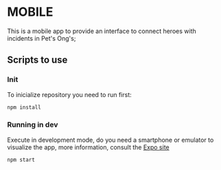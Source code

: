 # MOBILE
This is a mobile app to provide an interface to connect heroes with incidents in Pet's Ong's;

## Scripts to use

### Init 
To inicialize repository you need to run first:

```sh
npm install
```

### Running in dev 
Execute in development mode, do you need a smartphone or emulator to visualize the app, more information, consult the [Expo site](https://expo.io/learn)

```sh
npm start
```
